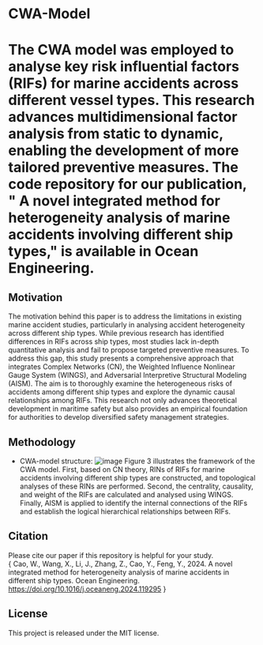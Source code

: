 # CWA-Model
The CWA model was employed to analyse key risk influential factors (RIFs) for marine accidents across different vessel types. This research advances multidimensional factor analysis from static to dynamic, enabling the development of more tailored preventive measures. The code repository for our publication, " A novel integrated method for heterogeneity analysis of marine accidents involving different ship types," is available in Ocean Engineering.
=======
## Motivation
The motivation behind this paper is to address the limitations in existing marine accident studies, particularly in analysing accident heterogeneity across different ship types. While previous research has identified differences in RIFs across ship types, most studies lack in-depth quantitative analysis and fail to propose targeted preventive measures. To address this gap, this study presents a comprehensive approach that integrates Complex Networks (CN), the Weighted Influence Nonlinear Gauge System (WINGS), and Adversarial Interpretive Structural Modeling (AISM). The aim is to thoroughly examine the heterogeneous risks of accidents among different ship types and explore the dynamic causal relationships among RIFs. This research not only advances theoretical development in maritime safety but also provides an empirical foundation for authorities to develop diversified safety management strategies.
## Methodology
* CWA-model structure:
  ![image](https://github.com/user-attachments/assets/4c0a0e90-0a0f-4682-b05f-2707d26580d4)
Figure 3 illustrates the framework of the CWA model. First, based on CN theory, RINs of RIFs for marine accidents involving different ship types are constructed, and topological analyses of these RINs are performed. Second, the centrality, causality, and weight of the RIFs are calculated and analysed using WINGS. Finally, AISM is applied to identify the internal connections of the RIFs and establish the logical hierarchical relationships between RIFs.
## Citation
Please cite our paper if this repository is helpful for your study.  
{
Cao, W., Wang, X., Li, J., Zhang, Z., Cao, Y., Feng, Y., 2024. A novel integrated method for heterogeneity analysis of marine accidents in different ship types. Ocean Engineering. https://doi.org/10.1016/j.oceaneng.2024.119295
}
## License
This project is released under the MIT license.
